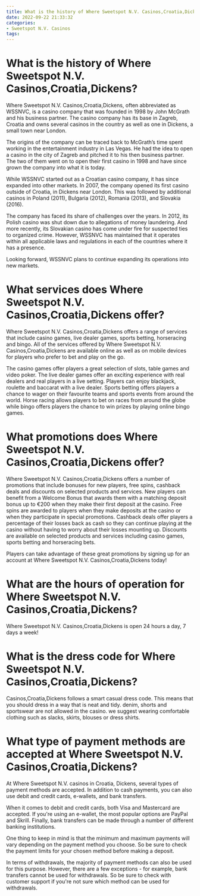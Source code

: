 ```yaml
---
title: What is the history of Where Sweetspot N.V. Casinos,Croatia,Dickens 
date: 2022-09-22 21:33:32
categories:
- Sweetspot N.V. Casinos
tags:
---
```



#  What is the history of Where Sweetspot N.V. Casinos,Croatia,Dickens? 

Where Sweetspot N.V. Casinos,Croatia,Dickens, often abbreviated as WSSNVC, is a casino company that was founded in 1998 by John McGrath and his business partner. The casino company has its base in Zagreb, Croatia and owns several casinos in the country as well as one in Dickens, a small town near London.

The origins of the company can be traced back to McGrath’s time spent working in the entertainment industry in Las Vegas. He had the idea to open a casino in the city of Zagreb and pitched it to his then business partner. The two of them went on to open their first casino in 1998 and have since grown the company into what it is today.

While WSSNVC started out as a Croatian casino company, it has since expanded into other markets. In 2007, the company opened its first casino outside of Croatia, in Dickens near London. This was followed by additional casinos in Poland (2011), Bulgaria (2012), Romania (2013), and Slovakia (2016).

The company has faced its share of challenges over the years. In 2012, its Polish casino was shut down due to allegations of money laundering. And more recently, its Slovakian casino has come under fire for suspected ties to organized crime. However, WSSNVC has maintained that it operates within all applicable laws and regulations in each of the countries where it has a presence. 

Looking forward, WSSNVC plans to continue expanding its operations into new markets.

#  What services does Where Sweetspot N.V. Casinos,Croatia,Dickens offer? 

Where Sweetspot N.V. Casinos,Croatia,Dickens offers a range of services that include casino games, live dealer games, sports betting, horseracing and bingo. All of the services offered by Where Sweetspot N.V. Casinos,Croatia,Dickens are available online as well as on mobile devices for players who prefer to bet and play on the go. 

The casino games offer players a great selection of slots, table games and video poker. The live dealer games offer an exciting experience with real dealers and real players in a live setting. Players can enjoy blackjack, roulette and baccarat with a live dealer. Sports betting offers players a chance to wager on their favourite teams and sports events from around the world. Horse racing allows players to bet on races from around the globe while bingo offers players the chance to win prizes by playing online bingo games. 

# What promotions does Where Sweetspot N.V. Casinos,Croatia,Dickens offer? 

Where Sweetspot N.V. Casinos,Croatia,Dickens offers a number of promotions that include bonuses for new players, free spins, cashback deals and discounts on selected products and services. New players can benefit from a Welcome Bonus that awards them with a matching deposit bonus up to €200 when they make their first deposit at the casino. Free spins are awarded to players when they make deposits at the casino or when they participate in special promotions. Cashback deals offer players a percentage of their losses back as cash so they can continue playing at the casino without having to worry about their losses mounting up. Discounts are available on selected products and services including casino games, sports betting and horseracing bets. 

Players can take advantage of these great promotions by signing up for an account at Where Sweetspot N.V. Casinos,Croatia,Dickens today!

#  What are the hours of operation for Where Sweetspot N.V. Casinos,Croatia,Dickens? 

Where Sweetspot N.V. Casinos,Croatia,Dickens is open 24 hours a day, 7 days a week!

#  What is the dress code for Where Sweetspot N.V. Casinos,Croatia,Dickens? 

Casinos,Croatia,Dickens follows a smart casual dress code. This means that you should dress in a way that is neat and tidy. denim, shorts and sportswear are not allowed in the casino. we suggest wearing comfortable clothing such as slacks, skirts, blouses or dress shirts.

#  What type of payment methods are accepted at Where Sweetspot N.V. Casinos,Croatia,Dickens?

At Where Sweetspot N.V. casinos in Croatia, Dickens, several types of payment methods are accepted. In addition to cash payments, you can also use debit and credit cards, e-wallets, and bank transfers.

When it comes to debit and credit cards, both Visa and Mastercard are accepted. If you're using an e-wallet, the most popular options are PayPal and Skrill. Finally, bank transfers can be made through a number of different banking institutions.

One thing to keep in mind is that the minimum and maximum payments will vary depending on the payment method you choose. So be sure to check the payment limits for your chosen method before making a deposit.

In terms of withdrawals, the majority of payment methods can also be used for this purpose. However, there are a few exceptions - for example, bank transfers cannot be used for withdrawals. So be sure to check with customer support if you're not sure which method can be used for withdrawals.
